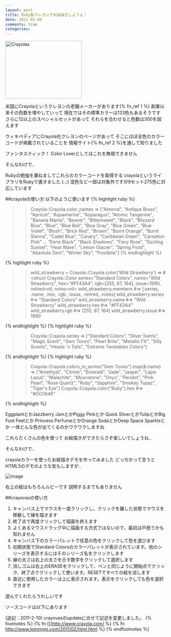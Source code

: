 ```yaml
---
layout: post
title: Ruby製クレヨンでお絵描きしようよ！
date: 2011-02-09
comments: true
categories:
---
```



<a href="http://www.flickr.com/photos/somewhatfrank/3442601259/" title="Crayolas by Frank Gruber, on Flickr"><img src="http://farm4.static.flickr.com/3327/3442601259_11703f3e84_m.jpg" width="240" height="180" alt="Crayolas" /></a>

米国にCrayolaというクレヨンの老舗メーカーがあります{% fn_ref 1 %}
創業以来その色数を増やしていって
現在ではその標準カラーは133色もあるそうです
さらに12以上のスペシャルセットがあって
それらを合わせると色数は300を超えます

ウィキペディアにCrayola社クレヨンのページがあって
そこにほぼ全色のカラーコードが掲載されていることを
情報サイト{% fn_ref 2 %}を通して知りました

[](http://en.wikipedia.org/wiki/List_of_Crayola_crayon_colors)

ファンタスティック！
Color Loverとしてはこれを無視できません

そんなわけで..

Rubyの勉強を兼ねましてこれらのカラーコードを取得する
crayolaというライブラリをRubyで書きました (‥;)
混色など一部は対象外ですが9セット275色に対応しています

##crayolaの使い方
以下のように使います
{% highlight ruby %}
>> Crayola::Crayola.color_names
=> ["Almond", "Antique Brass", "Apricot", "Aquamarine", "Asparagus", "Atomic Tangerine", "Banana Mania", "Beaver", "Bittersweet", "Black", "Blizzard Blue", "Blue", "Blue Bell", "Blue Gray", "Blue Green", "Blue Violet", "Blush", "Brick Red", "Brown", "Burnt Orange", "Burnt Sienna", "Cadet Blue", "Canary", "Caribbean Green", "Carnation Pink" ... "Eerie Black", "Black Shadows", "Fiery Rose", "Sizzling Sunset", "Heat Wave", "Lemon Glacier", "Spring Frost", "Absolute Zero", "Winter Sky", "Frostbite"]
{% endhighlight %}

{% highlight ruby %}
>> wild_strawberry = Crayola::Crayola.color('Wild Strawberry')
=> #<struct Crayola::Color series="Standard Colors", name="Wild Strawberry", hex="#FF43A4", rgb=[255, 67, 164], issue=1990, retired=nil, notes=nil>
>> wild_strawberry.members #=> [:series, :name, :hex, :rgb, :issue, :retired, :notes]
>> wild_strawberry.series #=> "Standard Colors"
>> wild_strawberry.name #=> "Wild Strawberry"
>> wild_strawberry.hex #=> "#FF43A4"
>> wild_strawberry.rgb #=> [255, 67, 164]
>> wild_strawberry.issue #=> 1990
>> 
{% endhighlight %}
{% highlight ruby %}
>> Crayola::Crayola.series
=> ["Standard Colors", "Silver Swirls", "Magic Scent", "Gem Tones", "Pearl Brite", "Metallic FX", "Silly Scents", "Heads 'n Tails", "Extreme Twistables Colors"]
>> 
{% endhighlight %}
{% highlight ruby %}
>> Crayola::Crayola.colors_in_series("Gem Tones").map(&:name)
=> ["Amethyst", "Citrine", "Emerald", "Jade", "Jasper", "Lapis Lazuli", "Malachite", "Moonstone", "Onyx", "Peridot", "Pink Pearl", "Rose Quartz", "Ruby", "Sapphire", "Smokey Topaz", "Tiger's Eye"]
>> Crayola::Crayola.color("Ruby").hex #=> "#DC0646"
>> 
{% endhighlight %}

EggplantとかJazzberry JamとかPiggy Pinkとか
Quick SilverとかTulipとかBig Foot Feetとか
Princess PerfumeとかOrange SodaとかDeep Space Sparkleとか
一体どんな色が出てくるのかワクワクしますね

これらたくさんの色を使って
お絵描きができたらさぞ楽しいでしょうね..

そんなわけで..

crayolaカラーを使ったお絵描きデモを作ってみました
どっちかって言うとHTML5のデモのような気もしますが..

[](http://crayovas.heroku.com/)

![image](http://img.f.hatena.ne.jp/images/fotolife/k/keyesberry/20110209/20110209105103.png)


右上の絵はもちろんルビーです
説明するまでもありません

##crayovasの使い方

1. キャンバス上でマウスを一度クリックし、クリックを離した状態でマウスを移動して線を描きます
1. 終了点で再度クリックして描画を終えます
1. よくあるマウスドラッグ中に描画する方式ではないので、最初は戸惑うかも知れません
1. キャンバス下のカラーパレットで任意の色をクリックして色を選びます
1. 初期状態でStandard Colorsのカラーパレットが表示されています。他のシリーズを表示するにはそのシリーズ名をクリックします
1. 線の太さは右上の太さを示す数字をクリックして選択します
1. 消しゴムは右上のERASEをクリックして、ペンと同じように開始点でクリック、終了点でクリックして使います。RESETですべての絵を消します
1. 直近に使用したカラーは上に表示されます。表示をクリックしても色を選択できます

遊んでくれたらうれしいです

ソースコードは以下にあります

[](https://github.com/melborne/crayola)
[](https://github.com/melborne/crayovas)

(追記：2011-2-10) crayovasのupdateに合せて記述を変更しました。
{% footnotes %}
   {% fn [](http://www.crayola.com/ %}
   {% fn http://www.tommyjp.com/2011/02/html.html %}
{% endfootnotes %}
